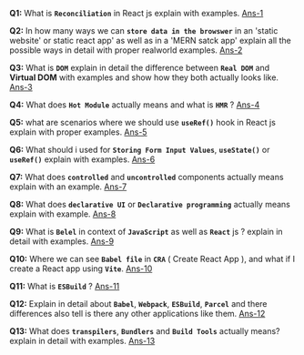 **Q1:** What is **`Reconciliation`** in React js explain with examples. [Ans-1](https://github.com/hameed003/important-react-topics/blob/main/doubts-and-solutions/solutions/Ans-1.md)

**Q2:** In how many ways we can **`store data in the browswer`** in an 'static website' or static react app' as well as in a 'MERN satck app' explain all the possible ways in detail with proper realworld examples. [Ans-2](https://github.com/hameed003/important-react-topics/blob/main/doubts-and-solutions/solutions/Ans-2.md)

**Q3:** What is **`DOM`** explain in detail the difference between **`Real DOM`** and **Virtual DOM** with examples and show how they both actually looks like. [Ans-3](https://github.com/hameed003/important-react-topics/blob/main/doubts-and-solutions/solutions/Ans-3.md)

**Q4:** What does **`Hot Module`** actually means and what is **`HMR`** ? [Ans-4](https://github.com/hameed003/important-react-topics/blob/main/doubts-and-solutions/solutions/Ans-4.md)

**Q5:** what are scenarios where we should use **`useRef()`** hook in React js explain with proper examples. [Ans-5](https://github.com/hameed003/important-react-topics/blob/main/doubts-and-solutions/solutions/Ans-5.md)

**Q6:** What should i used for **`Storing Form Input Values`**, **`useState()`** or **`useRef()`** explain with examples. [Ans-6](https://github.com/hameed003/important-react-topics/blob/main/doubts-and-solutions/solutions/Ans-6.md)

**Q7:** What does **`controlled`** and **`uncontrolled`** components actually means explain with an example. [Ans-7](https://github.com/hameed003/important-react-topics/blob/main/doubts-and-solutions/solutions/Ans-7.md)

**Q8:** What does **`declarative UI`** or **`Declarative programming`** actually means explain with example. [Ans-8](https://github.com/hameed003/important-react-topics/blob/main/doubts-and-solutions/solutions/Ans-8.md)

**Q9:** What is **`Belel`** in context of **`JavaScript`** as well as **`React`** js ? explain in detail with examples. [Ans-9](https://github.com/hameed003/important-react-topics/blob/main/doubts-and-solutions/solutions/Ans-9.md)

**Q10:** Where we can see **`Babel file`** in **`CRA`** ( Create React App ), and what if I create a React app using **`Vite`**. [Ans-10](https://github.com/hameed003/important-react-topics/blob/main/doubts-and-solutions/solutions/Ans-10.md)

**Q11:** What is **`ESBuild`** ? [Ans-11](https://github.com/hameed003/important-react-topics/blob/main/doubts-and-solutions/solutions/Ans-11.md)

**Q12:** Explain in detail about **`Babel`**, **`Webpack`**, **`ESBuild`**, **`Parcel`** and there differences also tell is there any other applications like them. [Ans-12](https://github.com/hameed003/important-react-topics/blob/main/doubts-and-solutions/solutions/Ans-12.md)

**Q13:** What does **`transpilers`**, **`Bundlers`** and **`Build Tools`** actually means? explain in detail with examples. [Ans-13](https://github.com/hameed003/important-react-topics/blob/main/doubts-and-solutions/solutions/Ans-13.md)

